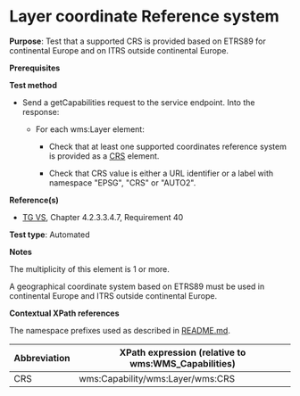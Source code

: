 # Layer coordinate Reference system

**Purpose**: Test that a supported CRS is provided based on ETRS89 for continental Europe and on ITRS outside continental Europe.

**Prerequisites**

**Test method**

* Send a getCapabilities request to the service endpoint. Into the response:

  * For each wms:Layer element:

    * Check that at least one supported coordinates reference system is provided as a [CRS](#crs) element.

    * Check that CRS value is either a URL identifier or a label with namespace "EPSG", "CRS" or "AUTO2".

**Reference(s)**
* [TG VS](./README.md#ref_TG_VS), Chapter 4.2.3.3.4.7, Requirement 40

**Test type**: Automated

**Notes**

The multiplicity of this element is 1 or more.

A geographical coordinate system based on ETRS89 must be used in continental Europe and ITRS outside continental Europe.

**Contextual XPath references**

The namespace prefixes used as described in [README.md](./README.md#namespaces).

Abbreviation                                               |  XPath expression (relative to wms:WMS_Capabilities)
---------------------------------------------------------- | -------------------------------------------------------------------------
CRS <a name="crs"></a> | wms:Capability/wms:Layer/wms:CRS
